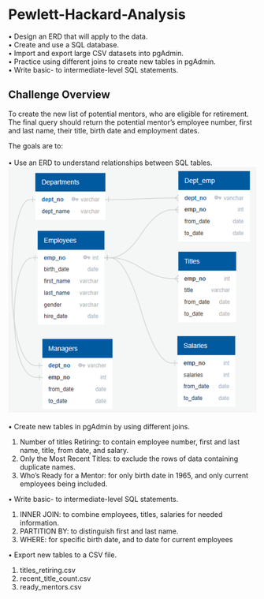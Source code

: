 # Pewlett-Hackard-Analysis
•	Design an ERD that will apply to the data. <br />
•	Create and use a SQL database. <br />
•	Import and export large CSV datasets into pgAdmin. <br />
•	Practice using different joins to create new tables in pgAdmin. <br />
•	Write basic- to intermediate-level SQL statements. 

## Challenge Overview
To create the new list of potential mentors, who are eligible for retirement. The final query should return the potential mentor’s employee number, first and last name, their title, birth date and employment dates.

The goals are to: <br />
<br />
•	Use an ERD to understand relationships between SQL tables.
![](EmployeeDB.PNG) <br />
<br />
•	Create new tables in pgAdmin by using different joins.
  1. Number of titles Retiring: to contain employee number, first and last name, title, from date, and salary. 
  2. Only the Most Recent Titles: to exclude the rows of data containing duplicate names.
  3. Who’s Ready for a Mentor: for only birth date in 1965, and only current employees being included.

•	Write basic- to intermediate-level SQL statements.
  1. INNER JOIN: to combine employees, titles, salaries for needed information. 
  2. PARTITION BY: to distinguish first and last name.
  3. WHERE: for specific birth date, and to date for current employees

•	Export new tables to a CSV file.
  1. titles_retiring.csv
  2. recent_title_count.csv
  3. ready_mentors.csv
